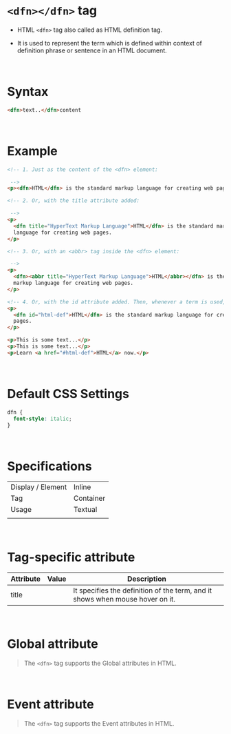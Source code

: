 # `<dfn></dfn>` tag

- HTML `<dfn>` tag also called as HTML definition tag.

- It is used to represent the term which is defined within context of definition phrase or sentence in an HTML document.

&nbsp;

# Syntax

```html
<dfn>text..</dfn>content
```

&nbsp;

# Example

```html
<!-- 1. Just as the content of the <dfn> element:

 -->
<p><dfn>HTML</dfn> is the standard markup language for creating web pages.</p>

<!-- 2. Or, with the title attribute added:

 -->
<p>
  <dfn title="HyperText Markup Language">HTML</dfn> is the standard markup
  language for creating web pages.
</p>

<!-- 3. Or, with an <abbr> tag inside the <dfn> element:

 -->
<p>
  <dfn><abbr title="HyperText Markup Language">HTML</abbr></dfn> is the standard
  markup language for creating web pages.
</p>

<!-- 4. Or, with the id attribute added. Then, whenever a term is used, it can refer back to the definition with an <a> tag: -->
<p>
  <dfn id="html-def">HTML</dfn> is the standard markup language for creating web
  pages.
</p>

<p>This is some text...</p>
<p>This is some text...</p>
<p>Learn <a href="#html-def">HTML</a> now.</p>
```

&nbsp;

# Default CSS Settings

```css
dfn {
  font-style: italic;
}
```

&nbsp;

# Specifications

|                   |           |
| ----------------- | --------- |
| Display / Element | Inline    |
| Tag               | Container |
| Usage             | Textual   |
|                   |           |

&nbsp;

# Tag-specific attribute

| Attribute | Value | Description                                                                   |
| --------- | ----- | ----------------------------------------------------------------------------- |
| title     |       | It specifies the definition of the term, and it shows when mouse hover on it. |

&nbsp;

# Global attribute

> The `<dfn>` tag supports the Global attributes in HTML.

&nbsp;

# Event attribute

> The `<dfn>` tag supports the Event attributes in HTML.
